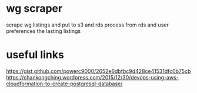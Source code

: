 # wg scraper

scrape wg listings and put to s3 and rds
process from rds and user preferences the lasting listings

# useful links

https://gist.github.com/powerc9000/2652e6dbfbc9d428ce41531dfc0b75cb
https://chankongching.wordpress.com/2015/12/30/devops-using-aws-cloudformation-to-create-postgresql-database/